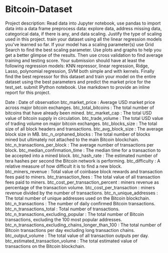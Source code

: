 # Bitcoin-Dataset

Project description:
Read data into Jupyter notebook, use pandas to import data into a data frame
preprocess data: explore data, address missing data, categorical data, if there is any, and data scaling. Justify the type of scaling used in this project.
train your dataset using all the linear regression models you've learned so far. If your model has a scaling parameter(s) use Grid Search to find the best scaling parameter. Use plots and graphs to help you get a better glimpse of the results.
Then use cross validation to find average training and testing score.
Your submission should have at least the following regression models: KNN repressor, linear regression, Ridge, Lasso, polynomial regression, SVM both simple and with kernels.
Finally find the best repressor for this dataset and train your model on the entire dataset using the best parameters and predict the market price for the test_set.
submit IPython notebook. Use markdown to provide an inline report for this project.


Date : Date of observation
btc_market_price : Average USD market price across major bitcoin exchanges.
btc_total_bitcoins : The total number of bitcoins that have already been mined.
btc_market_cap : The total USD value of bitcoin supply in circulation.
btc_trade_volume : The total USD value of trading volume on major bitcoin exchanges.
btc_blocks_size : The total size of all block headers and transactions.
btc_avg_block_size : The average block size in MB.
btc_n_orphaned_blocks : The total number of blocks mined but ultimately not attached to the main Bitcoin blockchain.
btc_n_transactions_per_block : The average number of transactions per block.
btc_median_confirmation_time : The median time for a transaction to be accepted into a mined block.
btc_hash_rate : The estimated number of tera hashes per second the Bitcoin network is performing.
btc_difficulty : A relative measure of how difficult it is to find a new block.
btc_miners_revenue : Total value of coinbase block rewards and transaction fees paid to miners.
btc_transaction_fees : The total value of all transaction fees paid to miners.
btc_cost_per_transaction_percent : miners revenue as percentage of the transaction volume.
btc_cost_per_transaction : miners revenue divided by the number of transactions.
btc_n_unique_addresses : The total number of unique addresses used on the Bitcoin blockchain.
btc_n_transactions : The number of daily confirmed Bitcoin transactions.
btc_n_transactions_total : Total number of transactions.
btc_n_transactions_excluding_popular : The total number of Bitcoin transactions, excluding the 100 most popular addresses.
btc_n_transactions_excluding_chains_longer_than_100 : The total number of Bitcoin transactions per day excluding long transaction chains.
btc_output_volume : The total value of all transaction outputs per day.
btc_estimated_transaction_volume : The total estimated value of transactions on the Bitcoin blockchain.
